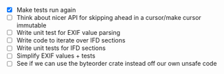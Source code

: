  - [x] Make tests run again
 - [ ] Think about nicer API for skipping ahead in a cursor/make cursor immutable
 - [ ] Write unit test for EXIF value parsing
 - [ ] Write code to iterate over IFD sections
 - [ ] Write unit tests for IFD sections
 - [ ] Simplify EXIF values + tests
 - [ ] See if we can use the byteorder crate instead off our own unsafe code
